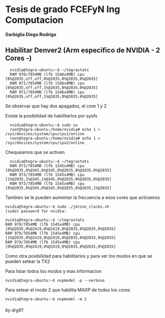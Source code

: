 # Tesis de grado FCEFyN Ing Computacion

#### Garbiglia Diego Rodrigo
 
## Habilitar Denver2 (Arm especifico de NVIDIA - 2 Cores -)

```shell
  nvidia@tegra-ubuntu:~$ ~/tegrastats
  RAM 970/7854MB (lfb 1546x4MB) cpu [0%@2035,off,off,0%@2035,0%@2035,0%@2035]
  RAM 971/7854MB (lfb 1546x4MB) cpu [0%@2035,off,off,1%@2035,0%@2035,0%@2035]
  RAM 971/7854MB (lfb 1546x4MB) cpu [0%@2035,off,off,1%@2035,0%@2035,0%@2035]
```
Se observar que hay dos apagados, el core 1 y 2

Existe la posibilidad de habilitarlos por sysfs

```shell
  nvidia@tegra-ubuntu:~$ sudo su
  root@tegra-ubuntu:/home/nvidia# echo 1 > /sys/devices/system/cpu/cpu1/online
  root@tegra-ubuntu:/home/nvidia# echo 1 > /sys/devices/system/cpu/cpu2/online
```
Chequeamos que se activen

```shell
  nvidia@tegra-ubuntu:~$ ~/tegrastats
  RAM 973/7854MB (lfb 1545x4MB) cpu [0%@2035,0%@345,0%@345,0%@2035,0%@2035,0%@2035]
  RAM 973/7854MB (lfb 1545x4MB) cpu [1%@2035,1%@345,1%@345,0%@2035,0%@2035,0%@2035]
  RAM 973/7854MB (lfb 1545x4MB) cpu [0%@2035,0%@345,0%@345,0%@2035,0%@2035,1%@2035]
```
Tambien se le pueden aumentar la frecuencia a esos cores que activamos

```shell
nvidia@tegra-ubuntu:~$ sudo ./jetson_clocks.sh
[sudo] password for nvidia:

nvidia@tegra-ubuntu:~$ ~/tegrastats
RAM 979/7854MB (lfb 1545x4MB) cpu [0%@2035,0%@2419,0%@2419,0%@2035,0%@2035,0%@2035]
RAM 979/7854MB (lfb 1545x4MB) cpu [1%@2035,0%@2419,0%@2419,0%@2035,0%@2035,0%@2035]
RAM 979/7854MB (lfb 1545x4MB) cpu [0%@2035,0%@2419,0%@2419,0%@2035,0%@2035,0%@2035]
```

Como otra posibilidad para habilitarlos y para ver los modos en que se pueden setear la TX2

Para listar todos los modos y mas informacion
```shell
nvidia@tegra-ubuntu:~$ nvpmodel -p --verbose
```
Para setear el modo 2 que habilita MAXP de todos los cores
```shell
nvidia@tegra-ubuntu:~$ nvpmodel -m 2
```


###### by drg91
